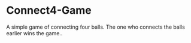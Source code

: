 # Connect4-Game
A simple game of connecting four balls. The one who connects the balls earlier wins the game..
